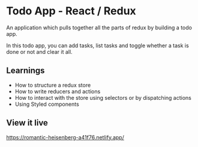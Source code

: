 # Todo App - React / Redux

An application which pulls together all the parts of redux by building a todo app.

In this todo app, you can add tasks, list tasks and toggle whether a task is done or not and clear it all.

## Learnings

- How to structure a redux store
- How to write reducers and actions
- How to interact with the store using selectors or by dispatching actions
- Using Styled components

## View it live

https://romantic-heisenberg-a41f76.netlify.app/
